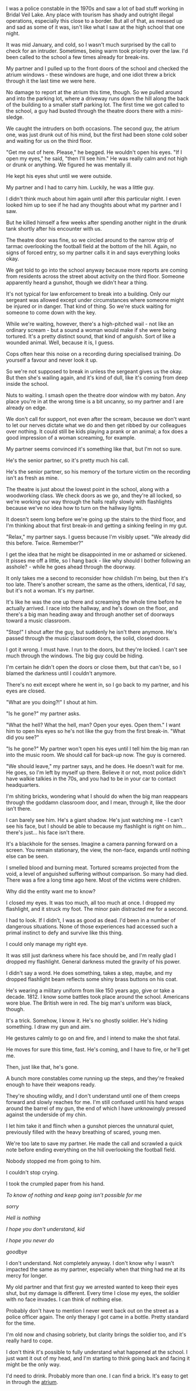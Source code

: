 
I was a police constable in the 1970s and saw a lot of bad stuff working in Bridal Veil Lake. Any place with tourism has shady and outright illegal operations, especially this close to a border. But all of that, as messed up and sad as some of it was, isn't like what I saw at the high school that one night.

It was mid January, and cold, so I wasn't much surprised by the call to check for an intruder. Sometimes, being warm took priority over the law. I'd been called to the school a few times already for break-ins.

My partner and I pulled up to the front doors of the school and checked the atrium windows - these windows are huge, and one idiot threw a brick through it the last time we were here. 

No damage to report at the atrium this time, though. So we pulled around and into the parking lot, where a driveway runs down the hill along the back of the building to a smaller staff parking lot. The first time we got called to the school, a guy had busted through the theatre doors there with a mini-sledge. 

We caught the intruders on both occasions. The second guy, the atrium one, was just drunk out of his mind, but the first had been stone cold sober and waiting for us on the third floor. 

"Get me out of here. Please," he begged. He wouldn't open his eyes. "If I open my eyes," he said, "then I'll see him." He was really calm and not high or drunk or anything. We figured he was mentally ill. 

He kept his eyes shut until we were outside. 

My partner and I had to carry him. Luckily, he was a little guy. 

I didn't think much about him again until after this particular night. I even looked him up to see if he had any thoughts about what my partner and I saw. 

But he killed himself a few weeks after spending another night in the drunk tank shortly after his encounter with us. 

The theatre door was fine, so we circled around to the narrow strip of tarmac overlooking the football field at the bottom of the hill. Again, no signs of forced entry, so my partner calls it in and says everything looks okay. 

We get told to go into the school anyway because more reports are coming from residents across the street about activity on the third floor. Someone apparently heard a gunshot, though we didn't hear a thing. 

It's not typical for law enforcement to break into a building. Only our sergeant was allowed except under circumstances where someone might be injured or in danger. That kind of thing. So we're stuck waiting for someone to come down with the key. 

While we're waiting, however, there's a high-pitched wail - not like an ordinary scream - but a sound a woman would make if she were being tortured. It's a pretty distinct sound, that kind of anguish. Sort of like a wounded animal. Well, because it is, I guess. 

Cops often hear this noise on a recording during specialised training. Do yourself a favour and never look it up. 

So we're not supposed to break in unless the sergeant gives us the okay. But then she's wailing again, and it's kind of dull, like it's coming from deep inside the school.

Nuts to waiting. I smash open the theatre door window with my baton. Any place you're in at the wrong time is a bit uncanny, so my partner and I are already on edge. 

We don't call for support, not even after the scream, because we don't want to let our nerves dictate what we do and then get ribbed by our colleagues over nothing. It could still be kids playing a prank or an animal; a fox does a good impression of a woman screaming, for example. 

My partner seems convinced it's something like that, but I'm not so sure. 

He's the senior partner, so it's pretty much his call. 

He's the senior partner, so his memory of the torture victim on the recording isn't as fresh as mine. 

The theatre is just about the lowest point in the school, along with a woodworking class. We check doors as we go, and they're all locked, so we're working our way through the halls really slowly with flashlights because we've no idea how to turn on the hallway lights.

It doesn't seem long before we're going up the stairs to the third floor, and I'm thinking about that first break-in and getting a sinking feeling in my gut. 

"Relax," my partner says. I guess because I'm visibly upset. "We already did this before. Twice. Remember?" 

I get the idea that he might be disappointed in me or ashamed or sickened. It pisses me off a little, so I hang back - like why should I bother following an asshole? - while he goes ahead through the doorway. 

It only takes me a second to reconsider how childish I'm being, but then it's too late. There's another scream, the same as the others, identical, I'd say, but it's not a woman. It's my partner. 

It's like he was the one up there and screaming the whole time before he actually arrived. I race into the hallway, and he's down on the floor, and there's a big man heading away and through another set of doorways toward a music classroom. 

"Stop!" I shout after the guy, but suddenly he isn't there anymore. He's passed through the music classroom doors, the solid, closed doors. 

I got it wrong. I must have. I run to the doors, but they're locked. I can't see much through the windows. The big guy could be hiding. 

I'm certain he didn't open the doors or close them, but that can't be, so I blamed the darkness until I couldn't anymore. 

There's no exit except where he went in, so I go back to my partner, and his eyes are closed.

"What are you doing?!" I shout at him. 

"Is he gone?" my partner asks. 

"What the hell? What the hell, man? Open your eyes. Open them." I want him to open his eyes so he's not like the guy from the first break-in. "What did you see?"

"Is he gone?" My partner won't open his eyes until I tell him the big man ran into the music room. We should call for back-up now. The guy is cornered. 

"We should leave," my partner says, and he does. He doesn't wait for me. He goes, so I'm left by myself up there. Believe it or not, most police didn't have walkie talkies in the 70s, and you had to be in your car to contact headquarters. 

I'm shiting bricks, wondering what I should do when the big man reappears through the goddamn classroom door, and I mean, through it, like the door isn’t there. 

I can barely see him. He's a giant shadow. He's just watching me - I can't see his face, but I should be able to because my flashlight is right on him… there's just… his face isn't there. 

It's a blackhole for the senses. Imagine a camera panning forward on a screen. You remain stationary, the view, the non-face, expands until nothing else can be seen. 

I smelled blood and burning meat. Tortured screams projected from the void, a level of anguished suffering without comparison. So many had died. There was a fire a long time ago here. Most of the victims were children.


Why did the entity want me to know?


I closed my eyes. It was too much, all too much at once. I dropped my flashlight, and it struck my foot. The minor pain distracted me for a second.


I had to look. If I didn’t, I was as good as dead. I'd been in a number of dangerous situations. None of those experiences had accessed such a primal instinct to defy and survive like this thing.


I could only manage my right eye.


It was still just darkness where his face should be, and I'm really glad I dropped my flashlight. General darkness muted the gravity of his power. 


I didn't say a word. He does something, takes a step, maybe, and my dropped flashlight beam reflects some shiny brass buttons on his coat. 


He's wearing a military uniform from like 150 years ago, give or take a decade. 1812. I know some battles took place around the school. Americans wore blue. The British were in red. The big man's uniform was black, though. 


It's a trick. Somehow, I know it. He's no ghostly soldier. He's hiding something. I draw my gun and aim.


He gestures calmly to go on and fire, and I intend to make the shot fatal.


He moves for sure this time, fast. He's coming, and I have to fire, or he'll get me.


Then, just like that, he's gone. 


A bunch more constables come running up the steps, and they're freaked enough to have their weapons ready. 


They're shouting wildly, and I don't understand until one of them creeps forward and slowly reaches for me. I'm still confused until his hand wraps around the barrel of my gun, the end of which I have unknowingly pressed against the underside of my chin.


I let him take it and flinch when a gunshot pierces the unnatural quiet, previously filled with the heavy breathing of scared, young men.


We're too late to save my partner. He made the call and scrawled a quick note before ending everything on the hill overlooking the football field.


Nobody stopped me from going to him. 


I couldn't stop crying.


I took the crumpled paper from his hand.


*To know of nothing and keep going isn’t possible for me*

*sorry*

*Hell is nothing*

*I hope you don't understand, kid*

*I hope you never do*

*goodbye*

I don't understand. Not completely anyway. I don't know why I wasn't impacted the same as my partner, especially when that thing had me at its mercy for longer.

My old partner and that first guy we arrested wanted to keep their eyes shut, but my damage is different. Every time I close my eyes, the soldier with no face invades. I can think of nothing else.

Probably don't have to mention I never went back out on the street as a police officer again. The only therapy I got came in a bottle. Pretty standard for the time.

I'm old now and chasing sobriety, but clarity brings the soldier too, and it's really hard to cope.

I don't think it's possible to fully understand what happened at the school. I just want it out of my head, and I'm starting to think going back and facing it might be the only way. 

I'd need to drink. Probably more than one. I can find a brick. It's easy to get in through the [atrium](https://www.reddit.com/u/APCleriot?utm_medium=android_app&utm_source=share).